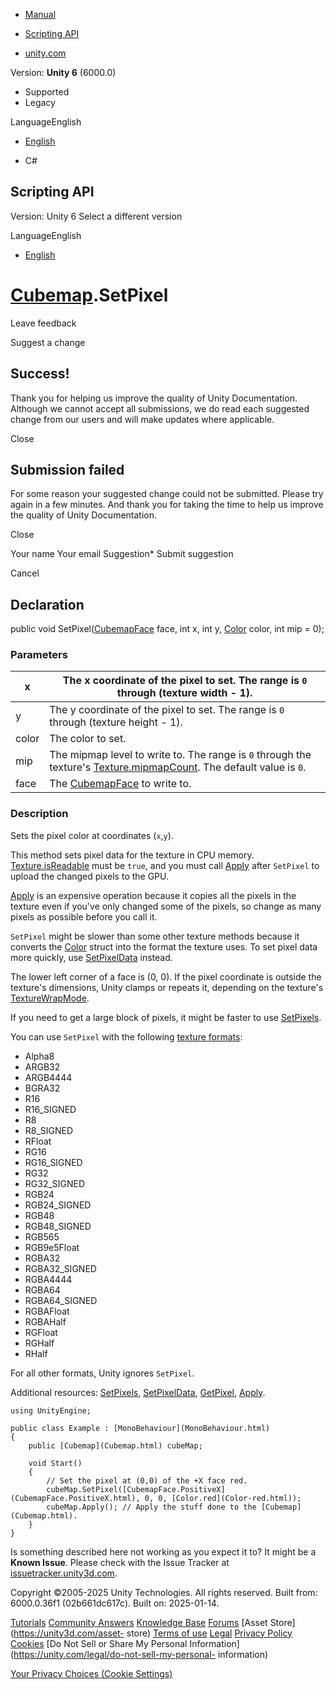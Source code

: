 [ ]()

  * [Manual](../Manual/index.html)
  * [Scripting API](../ScriptReference/index.html)

  * [unity.com](https://unity.com/)

Version: **Unity 6** (6000.0)

  * Supported
  * Legacy

LanguageEnglish

  * [English]()

  * C#

[ ](https://docs.unity3d.com)

## Scripting API

Version: Unity 6 Select a different version

LanguageEnglish

  * [English]()

#  [Cubemap](Cubemap.html).SetPixel

Leave feedback

Suggest a change

## Success!

Thank you for helping us improve the quality of Unity Documentation. Although
we cannot accept all submissions, we do read each suggested change from our
users and will make updates where applicable.

Close

## Submission failed

For some reason your suggested change could not be submitted. Please <a>try
again</a> in a few minutes. And thank you for taking the time to help us
improve the quality of Unity Documentation.

Close

Your name Your email Suggestion* Submit suggestion

Cancel

[ ]()

## Declaration

public void SetPixel([CubemapFace](CubemapFace.html) face, int x, int y,
[Color](Color.html) color, int mip = 0);

### Parameters

x | The x coordinate of the pixel to set. The range is `0` through (texture width - 1).  
---|---  
y | The y coordinate of the pixel to set. The range is `0` through (texture height - 1).  
color | The color to set.  
mip | The mipmap level to write to. The range is `0` through the texture's [Texture.mipmapCount](Texture-mipmapCount.html). The default value is `0`.  
face | The [CubemapFace](CubemapFace.html) to write to.  
  
### Description

Sets the pixel color at coordinates (`x`,`y`).

This method sets pixel data for the texture in CPU memory.
[Texture.isReadable](Texture-isReadable.html) must be `true`, and you must
call [Apply](Cubemap.Apply.html) after `SetPixel` to upload the changed pixels
to the GPU.  
  
[Apply](Cubemap.Apply.html) is an expensive operation because it copies all
the pixels in the texture even if you've only changed some of the pixels, so
change as many pixels as possible before you call it.  
  
`SetPixel` might be slower than some other texture methods because it converts
the [Color](Color.html) struct into the format the texture uses. To set pixel
data more quickly, use [SetPixelData](Cubemap.SetPixelData.html) instead.  
  
The lower left corner of a face is (0, 0). If the pixel coordinate is outside
the texture's dimensions, Unity clamps or repeats it, depending on the
texture's [TextureWrapMode](TextureWrapMode.html).  
  
If you need to get a large block of pixels, it might be faster to use
[SetPixels](Cubemap.SetPixels.html).  
  
You can use `SetPixel` with the following [texture
formats](TextureFormat.html):

  * Alpha8
  * ARGB32
  * ARGB4444
  * BGRA32
  * R16
  * R16_SIGNED
  * R8
  * R8_SIGNED
  * RFloat
  * RG16
  * RG16_SIGNED
  * RG32
  * RG32_SIGNED
  * RGB24
  * RGB24_SIGNED
  * RGB48
  * RGB48_SIGNED
  * RGB565
  * RGB9e5Float
  * RGBA32
  * RGBA32_SIGNED
  * RGBA4444
  * RGBA64
  * RGBA64_SIGNED
  * RGBAFloat
  * RGBAHalf
  * RGFloat
  * RGHalf
  * RHalf

For all other formats, Unity ignores `SetPixel`.  
  
Additional resources: [SetPixels](Cubemap.SetPixels.html),
[SetPixelData](Cubemap.SetPixelData.html), [GetPixel](Cubemap.GetPixel.html),
[Apply](Cubemap.Apply.html).

    
    
    using UnityEngine;  
      
    public class Example : [MonoBehaviour](MonoBehaviour.html)
    {
        public [Cubemap](Cubemap.html) cubeMap;  
      
        void Start()
        {
            // Set the pixel at (0,0) of the +X face red.
            cubeMap.SetPixel([CubemapFace.PositiveX](CubemapFace.PositiveX.html), 0, 0, [Color.red](Color-red.html));
            cubeMap.Apply(); // Apply the stuff done to the [Cubemap](Cubemap.html).
        }
    }
    

Is something described here not working as you expect it to? It might be a
**Known Issue**. Please check with the Issue Tracker at
[issuetracker.unity3d.com](https://issuetracker.unity3d.com).

Copyright ©2005-2025 Unity Technologies. All rights reserved. Built from:
6000.0.36f1 (02b661dc617c). Built on: 2025-01-14.

[Tutorials](https://unity3d.com/learn) [Community
Answers](https://answers.unity3d.com) [Knowledge
Base](https://support.unity3d.com/hc/en-us)
[Forums](https://forum.unity3d.com) [Asset Store](https://unity3d.com/asset-
store) [Terms of use](https://docs.unity3d.com/Manual/TermsOfUse.html)
[Legal](https://unity.com/legal) [Privacy
Policy](https://unity.com/legal/privacy-policy)
[Cookies](https://unity.com/legal/cookie-policy) [Do Not Sell or Share My
Personal Information](https://unity.com/legal/do-not-sell-my-personal-
information)

[Your Privacy Choices (Cookie Settings)](javascript:void\(0\);)

